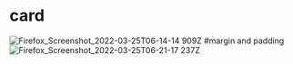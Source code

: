 # card 
![Firefox_Screenshot_2022-03-25T06-14-14 909Z](https://user-images.githubusercontent.com/60251000/160065383-bb71f3a4-e6c2-44cc-84f9-9b45af036306.png)
#margin and padding
![Firefox_Screenshot_2022-03-25T06-21-17 237Z](https://user-images.githubusercontent.com/60251000/160066198-63074cdc-c872-4071-a96b-7852ce2a50ee.png)
